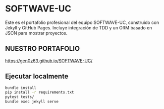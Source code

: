 # SOFTWAVE-UC

Este es el portafolio profesional del equipo SOFTWAVE-UC, construido con Jekyll y GitHub Pages. Incluye integración de TDD y un ORM basado en JSON para mostrar proyectos.

## NUESTRO PORTAFOLIO

https://gen0z63.github.io/SOFTWAVE-UC/

## Ejecutar localmente

```bash
bundle install
pip install -r requirements.txt
pytest tests/
bundle exec jekyll serve
```
